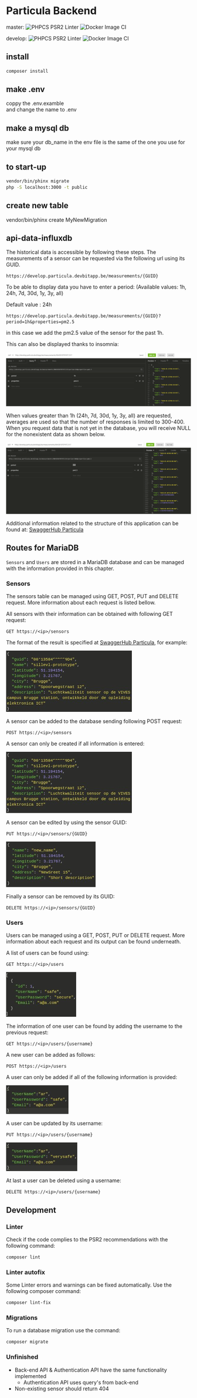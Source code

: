 # Particula Backend

master:
![PHPCS PSR2 Linter](https://github.com/vives-projectwerk-2-2020/back-end/workflows/PHPCS%20PSR2%20Linter/badge.svg?branch=master)
![Docker Image CI](https://github.com/vives-projectwerk-2-2020/back-end/workflows/Docker%20Image%20CI/badge.svg?branch=master)

develop:
![PHPCS PSR2 Linter](https://github.com/vives-projectwerk-2-2020/back-end/workflows/PHPCS%20PSR2%20Linter/badge.svg?branch=develop)
![Docker Image CI](https://github.com/vives-projectwerk-2-2020/back-end/workflows/Docker%20Image%20CI/badge.svg?branch=develop)

## install

```bash
composer install
```

## make .env

coppy the .env.examble  
and change the name to .env

## make a mysql db

make sure your db_name in the env file is the same of the one you use for your mysql db

## to start-up

```bash
vendor/bin/phinx migrate  
php -S localhost:3000 -t public
```

## create new table

vendor/bin/phinx create MyNewMigration

## api-data-influxdb

The historical data is accessible by following these steps.
The measurements of a sensor can be requested via the following url using its GUID.

```
https://develop.particula.devbitapp.be/measurements/{GUID}
```

To be able to display data you have to enter a period: (Available values: 1h, 24h, 7d, 30d, 1y, 3y, all)

Default value : 24h

```
https://develop.particula.devbitapp.be/measurements/{GUID}?period=1h&properties=pm2.5
```

in this case we add the pm2.5 value of the sensor for the past 1h.

This can also be displayed thanks to insomnia:

![](images/insomnia1.png)

When values greater than 1h (24h, 7d, 30d, 1y, 3y, all) are requested, averages are used so that the number of responses is limited to 300-400.
When you request data that is not yet in the database, you will receive NULL for the nonexistent data as shown below.

![](images/insomniaOld1.png)

Additional information related to the structure of this application can be found at: [SwaggerHub Particula](https://app.swaggerhub.com/apis-docs/sillevl/Particula)

## Routes for MariaDB

`Sensors` and `Users` are stored in a MariaDB database and can be managed with the information provided in this chapter. 

### Sensors

The sensors table can be managed using GET, POST, PUT and DELETE request. More information about each request is listed bellow.

All sensors with their information can be obtained with following GET request:

```
GET https://<ip>/sensors
```

The format of the result is specified at [SwaggerHub Particula](https://app.swaggerhub.com/apis-docs/sillevl/Particula), for example:

![GET request sensors](images/get_sensors.jpg)

A sensor can be added to the database sending following POST request:

```
POST https://<ip>/sensors
```

A sensor can only be created if all information is entered:

![POST request sensors](images/get_sensors.jpg)

A sensor can be edited by using the sensor GUID:

```
PUT https://<ip>/sensors/{GUID}
```

![PUT request sensors](images/put_sensors.jpg)

Finally a sensor can be removed by its GUID:

```
DELETE https://<ip>/sensors/{GUID}
```

### Users

Users can be managed using a GET, POST, PUT or DELETE request. More information about each request and its output can be found underneath.

A list of users can be found using:

```
GET https://<ip>/users
```

![GET request users](images/get_users.jpg)

The information of one user can be found by adding the username to the previous request:

```
GET https://<ip>/users/{username}
```

A new user can be added as follows:

```
POST https://<ip>/users
```

A user can only be added if all of the following information is provided:

![POST request users](images/post_users.jpg)

A user can be updated by its username:

```
PUT https://<ip>/users/{username}
```

![PUT request users](images/put_users.jpg)

At last a user can be deleted using a username:

```
DELETE https://<ip>/users/{username}
```

## Development

### Linter

Check if the code complies to the PSR2 recommendations with the following command:

```bash
composer lint
```

### Linter autofix

Some Linter errors and warnings can be fixed automatically. Use the following composer command:

```bash
composer lint-fix
```

### Migrations

To run a database migration use the command:

```bash
composer migrate
```

### Unfinished

- Back-end API & Authentication API have the same functionality implemented
  - Authentication API uses query's from back-end
- Non-existing sensor should return 404